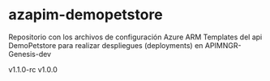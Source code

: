 # azapim-demopetstore
Repositorio con los archivos de configuración Azure ARM Templates del api DemoPetstore para realizar despliegues (deployments) en APIMNGR-Genesis-dev

v1.1.0-rc
v1.0.0

